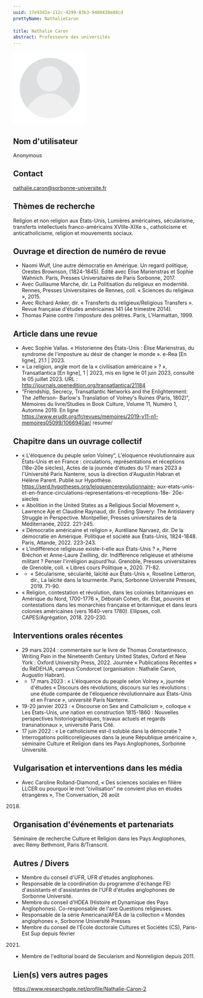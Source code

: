 ```yaml
---
uuid: 17e93d2a-112c-4299-83b3-9488438e88cd
prettyName: NathalieCaron

title: Nathalie Caron
abstract: Professeure des universités
---
```


<img src="./avatar.webp" width="200px" />

## ﻿Nom d'utilisateur

 Anonymous

## Contact

 nathalie.caron@sorbonne-universite.fr

## Thèmes de recherche

 Religion et non religion aux États-Unis, Lumières américaines, sécularisme, transferts intellectuels franco-américains XVIIIe-XIXe s., catholicisme et anticatholicisme, religion et mouvements sociaux.

## Ouvrage et direction de numéro de revue

 - Naomi Wulf, Une autre démocratie en Amérique. Un regard politique, Orestes Brownson,
(1824-1845). Édité avec Élise Marienstras et Sophie Wahnich. Paris, Presses Universitaires
de Paris Sorbonne, 2017.
- Avec Guillaume Marche, dir. La Politisation du religieux en modernité. Rennes, Presses
Universitaires de Rennes, coll. « Sciences du religieux », 2015.
- Avec Richard Anker, dir. « Transferts du religieux/Religious Transfers ». Revue française d'études américaines 141 (4e trimestre 2014).
- Thomas Paine contre l'imposture des prêtres. Paris, L'Harmattan, 1999.

## Article dans une revue

 - Avec Sophie Vallas. « Historienne des États-Unis : Élise Marienstras, du syndrome de
l'imposture au désir de changer le monde ». e-Rea [En ligne], 21.1 | 2023.
- « La religion, angle mort de la « civilisation américaine » ? », Transatlantica [En ligne], 1
| 2023, mis en ligne le 01 juin 2023, consulté le 05 juillet 2023. URL : http://journals.openedition.org/transatlantica/21184
- “Friendship, Secrecy, Transatlantic Networks and the Enlightenment: The Jefferson-
Barlow's Translation of Volney's Ruines (Paris, 1802)”, Mémoires du livre/Studies in Book
Culture, Volume 11, Numéro 1, Automne 2019. En ligne
https://www.erudit.org/fr/revues/memoires/2019-v11-n1-memoires05099/1066940ar/
resume/

## Chapitre dans un ouvrage collectif

 - « L'éloquence du peuple selon Volney”, L'éloquence révolutionnaire aux États-Unis et en
France : circulations, représentations et réceptions (18e-20e siècles), Actes de la journée
d'études du 17 mars 2023 à l'Université Paris Nanterre, sous la direction d'Augustin Habran
et Hélène Parent. Publié sur Hypothèse. https://serd.hypotheses.org/leloquencerevolutionnaire-
aux-etats-unis-et-en-france-circulations-representations-et-receptions-18e-
20e-siecles
- « Abolition in the United States as a Religious Social Movement », Lawrence Aje et Claudine Raynaud, dir. Ending Slavery: The Antislavery Struggle in Perspective. Montpellier, Presses universitaires de la Méditerranée, 2022. 221-245.
- « Démocratie américaine et religion », Auréliane Narvaez, dir. De la démocratie en Amérique. Politique et société aux États-Unis, 1824-1848. Paris, Atlande, 2022. 223-243.
- « L'indifférence religieuse existe-t-elle aux États-Unis ? », Pierre Bréchon et Anne-Laure
Zwilling, dir. Indifférence religieuse et athéisme militant ? Penser l'irréligion aujourd'hui.
Grenoble, Presses universitaires de Grenoble, coll. « Libres cours Politique », 2020. 71-82.
- - « Sécularisme, sécularité, laïcité aux États-Unis », Roseline Letteron, dir., La laïcité dans la tourmente. Paris, Sorbonne Université Presses, 2019. 71-90.
- « Religion, contestation et révolution, dans les colonies britanniques en Amérique du Nord, 1700-1776 », Déborah Cohen, dir. État, pouvoirs et contestations dans les monarchies française et britannique et dans leurs colonies américaines (vers 1640-vers 1780). Ellipses, coll. CAPES/Agrégation, 2018. 220-230.

## Interventions orales récentes

 - 29 mars 2024 : commentaire sur le livre de Thomas Constantinesco, Writing Pain in the
Nineteenth Century United States, Oxford et New York : Oxford University Press, 2022.
Journée « Publications Récentes » du RéDEHJA, campus Condorcet (organisation : Nathalie
Caron, Augustin Habran).
- - 17 mars 2023 : « L'éloquence du peuple selon Volney », journée d'études « Discours des
révolutions, discours sur les révolutions : une étude comparée de l'éloquence révolutionnaire
aux États-Unis et en France », université Paris Nanterre.
- 19-20 janvier 2023 : « Discourse on Sex and Catholicism », colloque « Les États-Unis, une
nation en construction 1815-1860 : Nouvelles perspectives historiographiques, travaux
actuels et regards transnationaux », université Paris Cité.
- 17 juin 2022 : « Le catholicisme est-il soluble dans la démocratie ? Interrogations politicoreligieuses dans la jeune République américaine », séminaire Culture et Religion dans les Pays Anglophones, Sorbonne Université.

## Vulgarisation et interventions dans les média

 - Avec Caroline Rolland-Diamond, « Des sciences sociales en filière LLCER ou pourquoi
le mot “civilisation” ne convient plus en études étrangères », The Conversation, 26 août
2018.

## Organisation d'événements et partenariats

 Séminaire de recherche Culture et Religion dans les Pays Anglophones, avec Rémy Bethmont, Paris 8/Transcrit.

## Autres / Divers

 - Membre du conseil d'UFR, UFR d'études anglophones.
- Responsable de la coordination du programme d'échange FEI d'assistants et d'assistantes de
l'UFR d'études anglophones de Sorbonne Université.
- Membre du conseil d'HDEA (Histoire et Dynamique des Pays Anglophones). Co-responsable
de l'axe Questions religieuses.
- Responsable de la série Americana/AFEA de la collection « Mondes anglophones », Sorbonne
Université Presses
- Membre du conseil de l'École doctorale Cultures et Sociétés (CS), Paris-Est Sup depuis février
2021.
- Membre de l'editorial board de Secularism and Nonreligion depuis 2011.

## Lien(s) vers autres pages

 https://www.researchgate.net/profile/Nathalie-Caron-2

